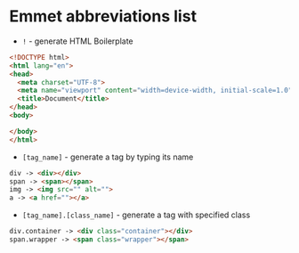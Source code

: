 # Emmet abbreviations list

- `!` - generate HTML Boilerplate

```html
<!DOCTYPE html>
<html lang="en">
<head>
  <meta charset="UTF-8">
  <meta name="viewport" content="width=device-width, initial-scale=1.0">
  <title>Document</title>
</head>
<body>

</body>
</html>
```

- `[tag_name]` - generate a tag by typing its name

```html
div -> <div></div>
span -> <span></span>
img -> <img src="" alt="">
a -> <a href=""></a>
```

- `[tag_name].[class_name]` - generate a tag with specified class

```html
div.container -> <div class="container"></div>
span.wrapper -> <span class="wrapper"></span>
```
